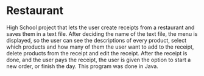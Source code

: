 # Restaurant
High School project that lets the user create receipts from a restaurant and saves them in a text file. After deciding the name of the text file, the menu is displayed, so the user can see the descriptions of every product, select which products and how many of them the user want to add to the receipt, delete products from the receipt and edit the receipt. After the receipt is done, and the user pays the receipt, the user is given the option to start a new order, or finish the day.
This program was done in Java.
